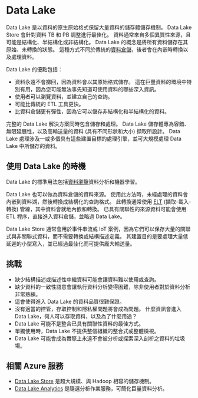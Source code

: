 # <a name="data-lakes"></a>Data Lake

Data Lake 是以資料的原生原始格式保留大量資料的儲存體儲存機制。 Data Lake Store 會針對資料 TB 和 PB 調整進行最佳化。 資料通常來自多個異質性來源，且可能是結構化、半結構化或非結構化。 Data Lake 的概念是將所有資料儲存在其原始、未轉換的狀態。 這種方式不同於傳統的[資料倉儲](../scenarios/data-warehousing.md)，後者會在內嵌時轉換以及處理資料。

Data Lake 的優點包括：

- 資料永遠不會擲回，因為資料會以其原始格式儲存。 這在巨量資料的環境中特別有用，因為您可能無法事先知道可使用資料的哪些深入資訊。
- 使用者可以瀏覽資料，並建立自己的查詢。
- 可能比傳統的 ETL 工具更快。
- 比資料倉儲更有彈性，因為它可以儲存非結構化和半結構化的資料。 

完整的 Data Lake 解決方案同時包含儲存和處理。 Data Lake 儲存體專為容錯、無限延展性，以及高輸送量的資料 (具有不同形狀和大小) 擷取所設計。 Data Lake 處理涉及一或多個具有這些建置目標的處理引擎，並可大規模處理 Data Lake 中所儲存的資料。

## <a name="when-to-use-a-data-lake"></a>使用 Data Lake 的時機

Data Lake 的標準用法包括[資料瀏覽](../scenarios/interactive-data-exploration.md)資料分析和機器學習。 

Data Lake 也可以做為資料倉儲的資料來源。 使用此方法時，未經處理的資料會內嵌到資料湖，然後轉換成結構化的查詢格式。 此轉換通常使用 [ELT](../scenarios/etl.md#extract-load-and-transform-elt) (擷取-載入-轉換) 管線，其中資料會就地內嵌和轉換。 已具有關聯性的來源資料可能會使用 ETL 程序，直接進入資料倉儲，並略過 Data Lake。

Data Lake Store 通常會用於事件串流或 IoT 案例，因為它們可以保存大量的關聯式與非關聯式資料，而不需要轉換或結構描述定義。 其建置目的是要處理大量低延遲的小型寫入，並已經過最佳化而可提供龐大輸送量。

## <a name="challenges"></a>挑戰

- 缺少結構描述或描述性中繼資料可能會讓資料難以使用或查詢。
- 缺少資料的一致性語意會讓執行資料分析變得困難，除非使用者對於資料分析非常熟練。
- 這會使得進入 Data Lake 的資料品質很難保證。 
- 沒有適當的控管，存取控制和隱私權問題將會成為問題。 什麼資訊會進入 Data Lake，何人可以存取資料，以及為了什麼用途？
- Data Lake 可能不是整合已具有關聯性資料的最佳方式。
- 單獨使用時，Data Lake 不提供整個組織的整合式或整體檢視。 
- Data Lake 可能會成為實際上永遠不會被分析或探索深入剖析之資料的垃圾場。

## <a name="relevant-azure-services"></a>相關 Azure 服務

- [Data Lake Store](/azure/data-lake-store/) 是超大規模、與 Hadoop 相容的儲存機制。
- [Data Lake Analytics](/azure/data-lake-analytics/) 是隨選分析作業服務，可簡化巨量資料分析。

